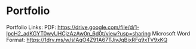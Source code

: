 # Portfolio

Portfolio Links:
PDF:
https://drive.google.com/file/d/1-IpcH2_adKGYT0wyUHCjzAzAw0n_6d0t/view?usp=sharing
Microsoft Word Format:
https://1drv.ms/w/s!AqO4Z91A67TJivJqBixRFq9xTV9xKQ

